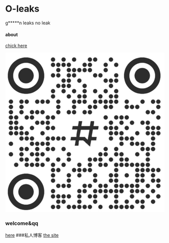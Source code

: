 # O-leaks
g*****n leaks
no leak
#### about
[chick here](http://qczys.scxc.ink/)

![image.jpg](https://github.com/bai25/O-leaks/blob/0c946d6c8f7b3b08a67aa79699fd56f7d3a646b8/image.jpg)
### welcome&qq
[here](https://pd.qq.com/s/1l93xaow3)
###私人博客
[the site](http://zaa2.hostfree.asia/)
